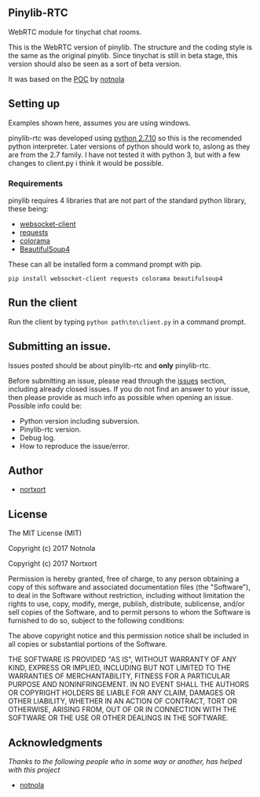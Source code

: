 ## Pinylib-RTC

WebRTC module for tinychat chat rooms.

This is the WebRTC version of pinylib. The structure and the coding style is the same as the original pinylib. Since tinychat is still in beta stage, this version should also be seen as a sort of beta version.

It was based on the [POC](https://github.com/notnola/TcRTC) by [notnola](https://github.com/notnola)


## Setting up

Examples shown here, assumes you are using windows.

pinylib-rtc was developed using [python 2.7.10](https://www.python.org/downloads/windows/ "python for windows") so this is the recomended python interpreter. Later versions of python should work to, aslong as they are from the 2.7 family. I have not tested it with python 3, but with a few changes to client.py i think it would be possible.

### Requirements

pinylib requires 4 libraries that are not part of the standard python library, these being:

* [websocket-client](https://github.com/websocket-client/websocket-client)
* [requests](https://github.com/kennethreitz/requests "requests")
* [colorama](https://github.com/tartley/colorama "Colorama")
* [BeautifulSoup4](https://www.crummy.com/software/BeautifulSoup/bs4/doc/ "beautifulsoup4")

These can all be installed form a command prompt with pip.

`pip install websocket-client requests colorama beautifulsoup4`


## Run the client

Run the client by typing `python path\to\client.py` in a command prompt.

## Submitting an issue.
Issues posted should be about pinylib-rtc and **only** pinylib-rtc. 

Before submitting an issue, please read through the [issues](https://github.com/nortxort/pinylib-rtc/issues) section, including already closed issues. If you do not find an answer to your issue, then please provide as much info as possible when opening an issue. Possible info could be:

* Python version including subversion.
* Pinylib-rtc version.
* Debug log.
* How to reproduce the issue/error.


## Author
* [nortxort](https://github.com/nortxort)


## License

The MIT License (MIT)

Copyright (c) 2017 Notnola

Copyright (c) 2017 Nortxort

Permission is hereby granted, free of charge, to any person obtaining a copy of this software
and associated documentation files (the "Software"), to deal in the Software without restriction,
including without limitation the rights to use, copy, modify, merge, publish, distribute,
sublicense, and/or sell copies of the Software, and to permit persons to whom the Software
is furnished to do so, subject to the following conditions:

The above copyright notice and this permission notice
shall be included in all copies or substantial portions of the Software.

THE SOFTWARE IS PROVIDED "AS IS", WITHOUT WARRANTY OF ANY KIND, 
EXPRESS OR IMPLIED, INCLUDING BUT NOT LIMITED TO THE WARRANTIES OF MERCHANTABILITY, 
FITNESS FOR A PARTICULAR PURPOSE AND NONINFRINGEMENT. 
IN NO EVENT SHALL THE AUTHORS OR COPYRIGHT HOLDERS BE LIABLE FOR ANY CLAIM, 
DAMAGES OR OTHER LIABILITY, WHETHER IN AN ACTION OF CONTRACT, TORT OR OTHERWISE, 
ARISING FROM, OUT OF OR IN CONNECTION WITH THE SOFTWARE OR THE USE OR OTHER DEALINGS IN THE SOFTWARE.

## Acknowledgments
*Thanks to the following people who in some way or another, has helped with this project*

* [notnola](https://github.com/notnola)


